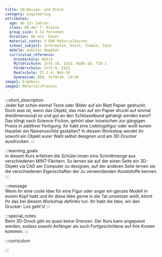 ```yaml
---
title: 3D-Design- und Druck
category: engineering
attributes:
  age: Ab 12+ Jahren
  class: Ab der 7. Klasse
  group_size: 6-14 Personen
  duration: 60 min  Dauer
  material_costs: 5 EUR Materialkosten
  school_subject: Informatik, Kunst, Chemie, IdiG
  mobile: mobiles Angebot
  curriculum_reference:
    Grundschule: WG3/4  
    Mittelschule: Inf5-10, IdiG, WiB5-10, T10 1  
    Förderschule: Inf5-9, IdiG   
    Realschule: IT 2.4, We5-10
    Gymnasium: BO9, Inf9+10, C9+10
image1: Ergebnis
image2: Material/Prozess
---
```

:::short_description  
Jeder hat schon einmal Texte oder Bilder auf ein Blatt Papier gedruckt. Doch was ist, wenn das Objekt, das man auf ein Papier druckt auf einmal dreidimensional ist und gut an den Schlüsselbund gehängt werden kann? Das klingt nach Science-Fiction, gehört aber inzwischen zur gängigen Praxis in additiver Fertigung. Ihr habt eine Lieblingsfigur oder wollt eurem Haustier ein Namensschild gestalten? In diesem Workshop werdet ihr sowohl ein Objekt eurer Wahl selbst designen und am 3D-Drucker ausdrucken.
:::

:::learning_goals  
In diesem Kurs erfahren die Schüler:innen eine Schnittmenge aus verschiedenen MINT-Fächern. So lernen sie auf der einen Seite ein 3D-Objekt via CAD am Computer zu designen, auf der anderen Seite lernen sie die verschiedenen Eigenschaften der zu verwendenden Kunststoffe kennen.        
:::

:::message  
Wenn ihr eine coole Idee für eine Figur oder sogar ein ganzes Modell in eurem Kopf habt und ihr diese Idee gerne in die Tat umsetzen wollt, könnt ihr das bei diesem Workshop definitiv tun. Ihr habt die Idee, wir den Drucker: Los geht's!
:::  

:::special_notes  
Beim 3D-Druck gibt es quasi keine Grenzen. Der Kurs kann angepasst werden, sodass sowohl Anfänger als auch Fortgeschrittene auf ihre Kosten kommen.
:::

:::curriculum    
     
:::
